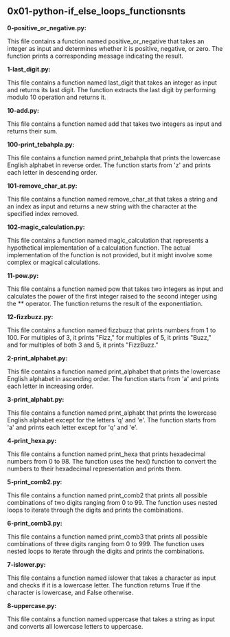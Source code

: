 ## 0x01-python-if_else_loops_functionsnts

**0-positive_or_negative.py:**

This file contains a function named positive_or_negative that takes an integer as input and determines whether it is positive, negative, or zero. The function prints a corresponding message indicating the result.

**1-last_digit.py:**

This file contains a function named last_digit that takes an integer as input and returns its last digit. The function extracts the last digit by performing modulo 10 operation and returns it.

**10-add.py:**

This file contains a function named add that takes two integers as input and returns their sum.

**100-print_tebahpla.py:**

This file contains a function named print_tebahpla that prints the lowercase English alphabet in reverse order. The function starts from 'z' and prints each letter in descending order.

**101-remove_char_at.py:**

This file contains a function named remove_char_at that takes a string and an index as input and returns a new string with the character at the specified index removed.

**102-magic_calculation.py:**

This file contains a function named magic_calculation that represents a hypothetical implementation of a calculation function. The actual implementation of the function is not provided, but it might involve some complex or magical calculations.

**11-pow.py:**

This file contains a function named pow that takes two integers as input and calculates the power of the first integer raised to the second integer using the ** operator. The function returns the result of the exponentiation.

**12-fizzbuzz.py:**

This file contains a function named fizzbuzz that prints numbers from 1 to 100. For multiples of 3, it prints "Fizz," for multiples of 5, it prints "Buzz," and for multiples of both 3 and 5, it prints "FizzBuzz."

**2-print_alphabet.py:**

This file contains a function named print_alphabet that prints the lowercase English alphabet in ascending order. The function starts from 'a' and prints each letter in increasing order.

**3-print_alphabt.py:**

This file contains a function named print_alphabt that prints the lowercase English alphabet except for the letters 'q' and 'e'. The function starts from 'a' and prints each letter except for 'q' and 'e'.

**4-print_hexa.py:**

This file contains a function named print_hexa that prints hexadecimal numbers from 0 to 98. The function uses the hex() function to convert the numbers to their hexadecimal representation and prints them.

**5-print_comb2.py:**

This file contains a function named print_comb2 that prints all possible combinations of two digits ranging from 0 to 99. The function uses nested loops to iterate through the digits and prints the combinations.

**6-print_comb3.py:**

This file contains a function named print_comb3 that prints all possible combinations of three digits ranging from 0 to 999. The function uses nested loops to iterate through the digits and prints the combinations.

**7-islower.py:**

This file contains a function named islower that takes a character as input and checks if it is a lowercase letter. The function returns True if the character is lowercase, and False otherwise.

**8-uppercase.py:**

This file contains a function named uppercase that takes a string as input and converts all lowercase letters to uppercase.
